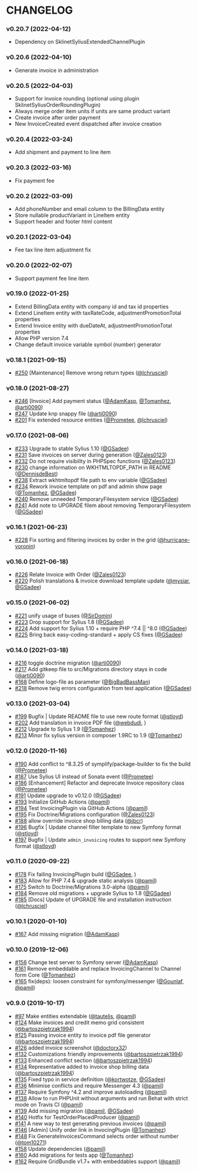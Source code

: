 # CHANGELOG

### v0.20.7 (2022-04-12)
- Dependency on SklinetSyliusExtendedChannelPlugin

### v0.20.6 (2022-04-10)
- Generate invoice in administration

### v0.20.5 (2022-04-03)
- Support for invoice rounding (optional using plugin SklinetSyliusOrderRoundingPlugin)
- Always merge order item units if units are same product variant
- Create invoice after order payment
- New InvoiceCreated event dispatched after invoice creation

### v0.20.4 (2022-03-24)
- Add shipment and payment to line item

### v0.20.3 (2022-03-16)
- Fix payment fee

### v0.20.2 (2022-03-09)
- Add phoneNumber and email column to the BillingData entity
- Store nullable productVariant in LineItem entity
- Support header and footer html content

### v0.20.1 (2022-03-04)
- Fee tax line item adjustment fix

### v0.20.0 (2022-02-07)
- Support payment fee line item

### v0.19.0 (2022-01-25)
- Extend BillingData entity with company id and tax id properties
- Extend LineItem entity with taxRateCode, adjustmentPromotionTotal properties
- Extend Invoice entity with dueDateAt, adjustmentPromotionTotal properties
- Allow PHP version 7.4
- Change default invoice variable symbol (number) generator

### v0.18.1 (2021-09-15)

- [#250](https://github.com/Sylius/InvoicingPlugin/issues/250) [Maintenance] Remove wrong return types ([@lchrusciel](https://github.com/lchrusciel))

### v0.18.0 (2021-08-27)

- [#246](https://github.com/Sylius/InvoicingPlugin/issues/246) [Invoice] Add payment status ([@AdamKasp](https://github.com/AdamKasp), [@Tomanhez](https://github.com/Tomanhez), [@arti0090](https://github.com/arti0090))
- [#247](https://github.com/Sylius/InvoicingPlugin/issues/247) Update knp snappy file ([@arti0090](https://github.com/arti0090))
- [#201](https://github.com/Sylius/InvoicingPlugin/issues/201) Fix extended resource entities ([@Prometee](https://github.com/Prometee), [@lchrusciel](https://github.com/lchrusciel))

### v0.17.0 (2021-08-06)

- [#233](https://github.com/Sylius/InvoicingPlugin/issues/233) Upgrade to stable Sylius 1.10 ([@GSadee](https://github.com/GSadee))
- [#231](https://github.com/Sylius/InvoicingPlugin/issues/231) Save invoices on server during generation ([@Zales0123](https://github.com/Zales0123))
- [#232](https://github.com/Sylius/InvoicingPlugin/issues/232) Do not require visibility in PHPSpec functions ([@Zales0123](https://github.com/Zales0123))
- [#230](https://github.com/Sylius/InvoicingPlugin/issues/230) change information on WKHTMLTOPDF_PATH in README ([@DennisdeBest](https://github.com/DennisdeBest))
- [#238](https://github.com/Sylius/InvoicingPlugin/issues/238) Extract wkhtmltopdf file path to env variable ([@GSadee](https://github.com/GSadee))
- [#234](https://github.com/Sylius/InvoicingPlugin/issues/234) Rework invoice template on pdf and admin show page ([@Tomanhez](https://github.com/Tomanhez), [@GSadee](https://github.com/GSadee))
- [#240](https://github.com/Sylius/InvoicingPlugin/issues/240) Remove unneeded TemporaryFilesystem service ([@GSadee](https://github.com/GSadee))
- [#241](https://github.com/Sylius/InvoicingPlugin/issues/241) Add note to UPGRADE filem about removing TemporaryFilesystem ([@GSadee](https://github.com/GSadee))

### v0.16.1 (2021-06-23)

- [#228](https://github.com/Sylius/InvoicingPlugin/issues/228) Fix sorting and filtering invoices by order in the grid ([@hurricane-voronin](https://github.com/hurricane-voronin))

### v0.16.0 (2021-06-18)

- [#226](https://github.com/Sylius/InvoicingPlugin/issues/226) Relate Invoice with Order ([@Zales0123](https://github.com/Zales0123))
- [#220](https://github.com/Sylius/InvoicingPlugin/issues/220) Polish translations & invoice download template update ([@mysiar](https://github.com/mysiar), [@GSadee](https://github.com/GSadee))

### v0.15.0 (2021-06-02)

- [#221](https://github.com/Sylius/InvoicingPlugin/issues/221) unify usage of buses ([@SirDomin](https://github.com/SirDomin))
- [#223](https://github.com/Sylius/InvoicingPlugin/issues/223) Drop support for Sylius 1.8 ([@GSadee](https://github.com/GSadee))
- [#224](https://github.com/Sylius/InvoicingPlugin/issues/224) Add support for Sylius 1.10 + require PHP ^7.4 || ^8.0 ([@GSadee](https://github.com/GSadee))
- [#225](https://github.com/Sylius/InvoicingPlugin/issues/225) Bring back easy-coding-standard + apply CS fixes ([@GSadee](https://github.com/GSadee))

### v0.14.0 (2021-03-18)

- [#216](https://github.com/Sylius/InvoicingPlugin/issues/216) toggle doctrine migration ([@arti0090](https://github.com/arti0090))
- [#217](https://github.com/Sylius/InvoicingPlugin/issues/217) Add gitkeep file to src/Migrations directory stays in code ([@arti0090](https://github.com/arti0090))
- [#168](https://github.com/Sylius/InvoicingPlugin/issues/168) Define logo-file as parameter ([@BigBadBassMan](https://github.com/BigBadBassMan))
- [#218](https://github.com/Sylius/InvoicingPlugin/issues/218) Remove twig errors configuration from test application ([@GSadee](https://github.com/GSadee))

### v0.13.0 (2021-03-04)

- [#199](https://github.com/Sylius/InvoicingPlugin/issues/199) Bugfix | Update README file to use new route format ([@stloyd](https://github.com/stloyd))
- [#202](https://github.com/Sylius/InvoicingPlugin/issues/202) Add translation in invoice PDF file ([@webdudi](https://github.com/webdudi), )
- [#212](https://github.com/Sylius/InvoicingPlugin/issues/212) Upgrade to Sylius 1.9  ([@Tomanhez](https://github.com/Tomanhez))
- [#213](https://github.com/Sylius/InvoicingPlugin/issues/213) Minor fix sylius version in composer 1.9RC to 1.9 ([@Tomanhez](https://github.com/Tomanhez))

### v0.12.0 (2020-11-16)

- [#190](https://github.com/Sylius/InvoicingPlugin/issues/190) Add conflict to ^8.3.25 of symplify/package-builder to fix the build ([@Prometee](https://github.com/Prometee))
- [#187](https://github.com/Sylius/InvoicingPlugin/issues/187) Use Sylius UI instead of Sonata event ([@Prometee](https://github.com/Prometee))
- [#186](https://github.com/Sylius/InvoicingPlugin/issues/186) [Enhancement] Refactor and deprecate Invoice repository class ([@Prometee](https://github.com/Prometee))
- [#191](https://github.com/Sylius/InvoicingPlugin/issues/191) Update upgrade to v0.12.0 ([@GSadee](https://github.com/GSadee))
- [#193](https://github.com/Sylius/InvoicingPlugin/issues/193) Initialize GitHub Actions ([@pamil](https://github.com/pamil))
- [#194](https://github.com/Sylius/InvoicingPlugin/issues/194) Test InvoicingPlugin via GitHub Actions ([@pamil](https://github.com/pamil))
- [#195](https://github.com/Sylius/InvoicingPlugin/issues/195) Fix Doctrine/Migrations configuration ([@Zales0123](https://github.com/Zales0123))
- [#188](https://github.com/Sylius/InvoicingPlugin/issues/188) allow override invoice shop billing data ([@jbcr](https://github.com/jbcr))
- [#196](https://github.com/Sylius/InvoicingPlugin/issues/196) Bugfix | Update channel filter template to new Symfony format ([@stloyd](https://github.com/stloyd))
- [#197](https://github.com/Sylius/InvoicingPlugin/issues/197) Bugfix | Update `admin_invoicing` routes to support new Symfony format ([@stloyd](https://github.com/stloyd))

### v0.11.0 (2020-09-22)

- [#178](https://github.com/Sylius/InvoicingPlugin/issues/178) Fix failing InvoicingPlugin build ([@GSadee](https://github.com/GSadee), )
- [#183](https://github.com/Sylius/InvoicingPlugin/issues/183) Allow for PHP 7.4 & upgrade static analysis ([@pamil](https://github.com/pamil))
- [#175](https://github.com/Sylius/InvoicingPlugin/issues/175) Switch to Doctrine/Migrations 3.0-alpha ([@pamil](https://github.com/pamil))
- [#184](https://github.com/Sylius/InvoicingPlugin/issues/184) Remove old migrations + upgrade Sylius to 1.8 ([@GSadee](https://github.com/GSadee))
- [#185](https://github.com/Sylius/InvoicingPlugin/issues/185) [Docs] Update of UPGRADE file and installation instruction ([@lchrusciel](https://github.com/lchrusciel))

### v0.10.1 (2020-01-10)

- [#167](https://github.com/Sylius/InvoicingPlugin/issues/167) Add missing migration ([@AdamKasp](https://github.com/AdamKasp))

### v0.10.0 (2019-12-06)

- [#156](https://github.com/Sylius/InvoicingPlugin/issues/156) Change test server to Symfony server ([@AdamKasp](https://github.com/AdamKasp))
- [#161](https://github.com/Sylius/InvoicingPlugin/issues/161) Remove embeddable and replace InvoicingChannel to Channel form Core ([@Tomanhez](https://github.com/Tomanhez))
- [#165](https://github.com/Sylius/InvoicingPlugin/issues/165) fix(deps): loosen constraint for symfony/messenger ([@Gounlaf](https://github.com/Gounlaf), [@pamil](https://github.com/pamil))

### v0.9.0 (2019-10-17)

- [#97](https://github.com/Sylius/InvoicingPlugin/issues/97) Make entities extendable ([@tautelis](https://github.com/tautelis), [@pamil](https://github.com/pamil))
- [#124](https://github.com/Sylius/InvoicingPlugin/issues/124) Make invoices and credit memo grid consistent ([@bartoszpietrzak1994](https://github.com/bartoszpietrzak1994))
- [#125](https://github.com/Sylius/InvoicingPlugin/issues/125) Passing invoice entity to invoice pdf file generator ([@bartoszpietrzak1994](https://github.com/bartoszpietrzak1994))
- [#126](https://github.com/Sylius/InvoicingPlugin/issues/126) added invoice screenshot ([@doctorx32](https://github.com/doctorx32))
- [#132](https://github.com/Sylius/InvoicingPlugin/issues/132) Customizations friendly improvements ([@bartoszpietrzak1994](https://github.com/bartoszpietrzak1994))
- [#133](https://github.com/Sylius/InvoicingPlugin/issues/133) Enhanced conflict section ([@bartoszpietrzak1994](https://github.com/bartoszpietrzak1994))
- [#134](https://github.com/Sylius/InvoicingPlugin/issues/134) Representative added to invoice shop billing data ([@bartoszpietrzak1994](https://github.com/bartoszpietrzak1994))
- [#135](https://github.com/Sylius/InvoicingPlugin/issues/135) Fixed typo in service definition ([@kortwotze](https://github.com/kortwotze), [@GSadee](https://github.com/GSadee))
- [#136](https://github.com/Sylius/InvoicingPlugin/issues/136) Minimise conflicts and require Messenger 4.3 ([@pamil](https://github.com/pamil))
- [#137](https://github.com/Sylius/InvoicingPlugin/issues/137) Require Symfony ^4.2 and improve autoloading ([@pamil](https://github.com/pamil))
- [#138](https://github.com/Sylius/InvoicingPlugin/issues/138) Allow to run PHPUnit without arguments and run Behat with strict mode on Travis CI ([@pamil](https://github.com/pamil))
- [#139](https://github.com/Sylius/InvoicingPlugin/issues/139) Add missing migration ([@pamil](https://github.com/pamil), [@GSadee](https://github.com/GSadee))
- [#140](https://github.com/Sylius/InvoicingPlugin/issues/140) Hotfix for TestOrderPlacedProducer ([@pamil](https://github.com/pamil))
- [#141](https://github.com/Sylius/InvoicingPlugin/issues/141) A new way to test generating previous invoices ([@pamil](https://github.com/pamil))
- [#146](https://github.com/Sylius/InvoicingPlugin/issues/146) [Admin] Unify order link in InvocingPlugin ([@Tomanhez](https://github.com/Tomanhez))
- [#148](https://github.com/Sylius/InvoicingPlugin/issues/148) Fix GenerateInvoicesCommand selects order without number ([@tom10271](https://github.com/tom10271))
- [#158](https://github.com/Sylius/InvoicingPlugin/issues/158) Update dependencies ([@pamil](https://github.com/pamil))
- [#160](https://github.com/Sylius/InvoicingPlugin/issues/160) Add migrations for tests app ([@Tomanhez](https://github.com/Tomanhez))
- [#162](https://github.com/Sylius/InvoicingPlugin/issues/162) Require GridBundle v1.7+ with embeddables support ([@pamil](https://github.com/pamil))
